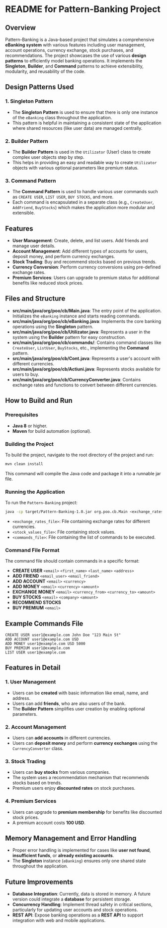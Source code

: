 # README for Pattern-Banking Project

## Overview
Pattern-Banking is a Java-based project that simulates a comprehensive **eBanking system** with various features including user management, account operations, currency exchange, stock purchases, and recommendations. The project showcases the use of various **design patterns** to efficiently model banking operations. It implements the **Singleton**, **Builder**, and **Command** patterns to achieve extensibility, modularity, and reusability of the code.

## Design Patterns Used

### 1. Singleton Pattern
- The **Singleton Pattern** is used to ensure that there is only one instance of the `eBanking` class throughout the application.
- This pattern is helpful in maintaining a consistent state of the application where shared resources (like user data) are managed centrally.

### 2. Builder Pattern
- The **Builder Pattern** is used in the `Utilizator` (User) class to create complex user objects step by step.
- This helps in providing an easy and readable way to create `Utilizator` objects with various optional parameters like premium status.

### 3. Command Pattern
- The **Command Pattern** is used to handle various user commands such as `CREATE USER`, `LIST USER`, `BUY STOCKS`, and more.
- Each command is encapsulated in a separate class (e.g., `CreateUser`, `AddFriend`, `BuyStocks`) which makes the application more modular and extensible.

## Features

- **User Management**: Create, delete, and list users. Add friends and manage user details.
- **Account Management**: Add different types of accounts for users, deposit money, and perform currency exchanges.
- **Stock Trading**: Buy and recommend stocks based on previous trends.
- **Currency Conversion**: Perform currency conversions using pre-defined exchange rates.
- **Premium Services**: Users can upgrade to premium status for additional benefits like reduced stock prices.

## Files and Structure

- **src/main/java/org/poo/cb/Main.java**: The entry point of the application. Initializes the `eBanking` instance and starts reading commands.
- **src/main/java/org/poo/cb/eBanking.java**: Implements the core banking operations using the **Singleton** pattern.
- **src/main/java/org/poo/cb/Utilizator.java**: Represents a user in the system using the **Builder** pattern for easy construction.
- **src/main/java/org/poo/cb/commands/**: Contains command classes like `CreateUser`, `ListUser`, `BuyStocks`, etc., implementing the **Command** pattern.
- **src/main/java/org/poo/cb/Cont.java**: Represents a user's account with different currencies.
- **src/main/java/org/poo/cb/Actiuni.java**: Represents stocks available for users to buy.
- **src/main/java/org/poo/cb/CurrencyConverter.java**: Contains exchange rates and functions to convert between different currencies.

## How to Build and Run

### Prerequisites

- **Java 8** or higher.
- **Maven** for build automation (optional).

### Building the Project

To build the project, navigate to the root directory of the project and run:

```sh
mvn clean install
```

This command will compile the Java code and package it into a runnable jar file.

### Running the Application

To run the `Pattern-Banking` project:

```sh
java -cp target/Pattern-Banking-1.0.jar org.poo.cb.Main <exchange_rates_file> <stock_values_file> <commands_file>
```

- `<exchange_rates_file>`: File containing exchange rates for different currencies.
- `<stock_values_file>`: File containing stock values.
- `<commands_file>`: File containing the list of commands to be executed.

### Command File Format
The command file should contain commands in a specific format:

- **CREATE USER** `<email>` `<first_name>` `<last_name>` `<address>`
- **ADD FRIEND** `<email_user>` `<email_friend>`
- **ADD ACCOUNT** `<email>` `<currency>`
- **ADD MONEY** `<email>` `<currency>` `<amount>`
- **EXCHANGE MONEY** `<email>` `<currency_from>` `<currency_to>` `<amount>`
- **BUY STOCKS** `<email>` `<company>` `<amount>`
- **RECOMMEND STOCKS**
- **BUY PREMIUM** `<email>`

## Example Commands File
```
CREATE USER user1@example.com John Doe "123 Main St"
ADD ACCOUNT user1@example.com USD
ADD MONEY user1@example.com USD 5000
BUY PREMIUM user1@example.com
LIST USER user1@example.com
```

## Features in Detail

### 1. User Management
- Users can be **created** with basic information like email, name, and address.
- Users can add **friends**, who are also users of the bank.
- The **Builder Pattern** simplifies user creation by enabling optional parameters.

### 2. Account Management
- Users can **add accounts** in different currencies.
- Users can **deposit money** and perform **currency exchanges** using the `CurrencyConverter` class.

### 3. Stock Trading
- Users can **buy stocks** from various companies.
- The system uses a recommendation mechanism that recommends stocks based on trends.
- Premium users enjoy **discounted rates** on stock purchases.

### 4. Premium Services
- Users can upgrade to **premium membership** for benefits like discounted stock prices.
- A premium account costs **100 USD**.

## Memory Management and Error Handling
- Proper error handling is implemented for cases like **user not found**, **insufficient funds**, or **already existing accounts**.
- The **Singleton** instance (`eBanking`) ensures only one shared state throughout the application.

## Future Improvements

- **Database Integration**: Currently, data is stored in memory. A future version could integrate a **database** for persistent storage.
- **Concurrency Handling**: Implement thread safety in critical sections, particularly for updating user accounts and stock operations.
- **REST API**: Expose banking operations as a **REST API** to support integration with web and mobile applications.


